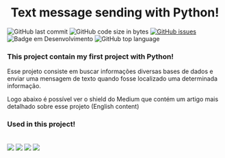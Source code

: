 <h1 align="center"> Text message sending with Python! </h1>

<!-- <a href="https://www.notion.so/muriloeziliano/Articles-in-Medium-9caa2b6bc93b439cbfafed7d70a78836"> <img align="center" src="https://img.shields.io/badge/Notion-000000?style=for-the-badge&logo=notion&logoColor=white"></a> -->

![GitHub last commit](https://img.shields.io/github/last-commit/MEziliano/Envio-de-SMS?style=for-the-badge)
![GitHub code size in bytes](https://img.shields.io/github/languages/code-size/MEziliano/Envio-de-SMS?style=for-the-badge)
[![GitHub issues](https://img.shields.io/github/issues/MEziliano/Envio-de-SMS?style=for-the-badge)](https://github.com/MEziliano/regressao-internacao_SUS/issues)
![Badge em Desenvolvimento](https://img.shields.io/badge/Status%20-Finished!-brightgreen?style=for-the-badge)
![GitHub top language](https://img.shields.io/github/languages/top/MEziliano/Envio-de-SMS?style=for-the-badge) </br>

<h3> This project contain my first project with Python! </h3>

Esse projeto consiste em buscar informações diversas bases de dados e enviar uma mensagem de texto quando fosse localizado uma determinada informação.   

Logo abaixo é possível ver o shield do Medium que contém um artigo mais detalhado sobre esse projeto (English content)

### Used in this project!
<div style="display: inline_block"><br> 
<a href= "https://docs.python.org/3/tutorial/controlflow.html" target="_blank"><img align="center" src="https://img.shields.io/badge/Python-FFD43B?style=for-the-badge&logo=python&logoColor=darkgreen" target="_blank"></a>  
<a href="https://code.visualstudio.com"><img align="center" src="https://img.shields.io/badge/Visual_Studio_Code-0078D4?style=for-the-badge&logo=visual%20studio%20code&logoColor=white" target="_blank"></a>  
<a href="https://www.twilio.com/docs/libraries/python"><img align="center" src="https://img.shields.io/badge/Twilio-F22F46?style=for-the-badge&logo=Twilio&logoColor=white" target="_blank"></a>  
<a href="https://medium.com/@murilosez06/my-first-project-with-python-f331c22db55b" target="_blank"><img align="center" src="https://img.shields.io/badge/Medium-12100E?style=for-the-badge&logo=medium&logoColor=white" target="_blank"></a>
</div>
